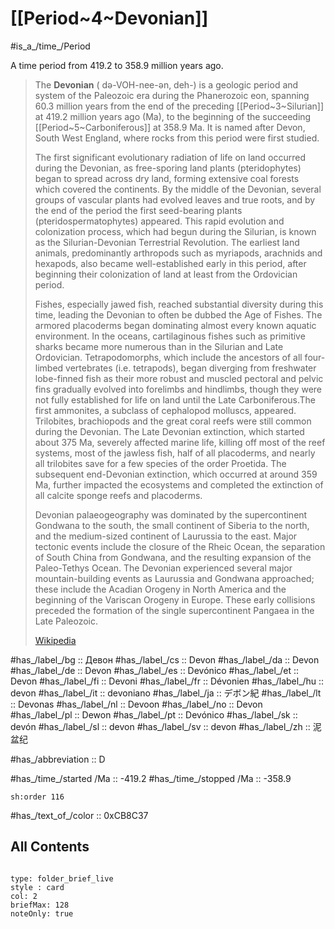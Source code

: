 
# [[Period~4~Devonian]] 

#is_a_/time_/Period 

A time period from 419.2 to 358.9 million years ago. 

> The **Devonian** ( də-VOH-nee-ən, deh-) is a geologic period and system of the Paleozoic era during the Phanerozoic eon, spanning 60.3 million years from the end of the preceding [[Period~3~Silurian]] at 419.2 million years ago (Ma), to the beginning of the succeeding [[Period~5~Carboniferous]] at 358.9 Ma. It is named after Devon, South West England, where rocks from this period were first studied.
>
> The first significant evolutionary radiation of life on land occurred during the Devonian, as free-sporing land plants (pteridophytes) began to spread across dry land, forming extensive coal forests which covered the continents. By the middle of the Devonian, several groups of vascular plants had evolved leaves and true roots, and by the end of the period the first seed-bearing plants (pteridospermatophytes) appeared. This rapid evolution and colonization process, which had begun during the Silurian, is known as the Silurian-Devonian Terrestrial Revolution. The earliest land animals, predominantly arthropods such as myriapods, arachnids and hexapods, also became well-established early in this period, after beginning their colonization of land at least from the Ordovician period.
>
> Fishes, especially jawed fish, reached substantial diversity during this time, leading the Devonian to often be dubbed the Age of Fishes. The armored placoderms began dominating almost every known aquatic environment. In the oceans, cartilaginous fishes such as primitive sharks became more numerous than in the Silurian and Late Ordovician. Tetrapodomorphs, which include the ancestors of all four-limbed vertebrates (i.e. tetrapods), began diverging from freshwater lobe-finned fish as their more robust and muscled pectoral and pelvic fins gradually evolved into forelimbs and hindlimbs, though they were not fully established for life on land until the Late Carboniferous.The first ammonites, a subclass of cephalopod molluscs, appeared. Trilobites, brachiopods and the great coral reefs were still common during the Devonian. The Late Devonian extinction, which started about 375 Ma, severely affected marine life, killing off most of the reef systems, most of the jawless fish, half of all placoderms, and nearly all trilobites save for a few species of the order Proetida. The subsequent end-Devonian extinction, which occurred at around 359 Ma, further impacted the ecosystems and completed the extinction of all calcite sponge reefs and placoderms.
>
> Devonian palaeogeography was dominated by the supercontinent Gondwana to the south, the small continent of Siberia to the north, and the medium-sized continent of Laurussia to the east. Major tectonic events include the closure of the Rheic Ocean, the separation of South China from Gondwana, and the resulting expansion of the Paleo-Tethys Ocean. The Devonian experienced several major mountain-building events as Laurussia and Gondwana approached; these include the Acadian Orogeny in North America and the beginning of the Variscan Orogeny in Europe. These early collisions preceded the formation of the single supercontinent Pangaea in the Late Paleozoic.
>
> [Wikipedia](https://en.wikipedia.org/wiki/Devonian)

#has_/label_/bg  :: Девон
#has_/label_/cs  :: Devon
#has_/label_/da  :: Devon
#has_/label_/de  :: Devon
#has_/label_/es  :: Devónico
#has_/label_/et  :: Devon
#has_/label_/fi  :: Devoni
#has_/label_/fr  :: Dévonien
#has_/label_/hu  :: devon
#has_/label_/it  :: devoniano
#has_/label_/ja  :: デボン紀
#has_/label_/lt  :: Devonas
#has_/label_/nl  :: Devoon
#has_/label_/no  :: Devon
#has_/label_/pl  :: Dewon
#has_/label_/pt  :: Devónico
#has_/label_/sk  :: devón
#has_/label_/sl  :: devon
#has_/label_/sv  :: devon
#has_/label_/zh  :: 泥盆纪

#has_/abbreviation :: D

#has_/time_/started /Ma :: -419.2 
#has_/time_/stopped /Ma :: -358.9 

    sh:order 116 

#has_/text_of_/color :: 0xCB8C37

## All Contents

```folderv
```

```ccard
type: folder_brief_live
style : card
col: 2
briefMax: 128
noteOnly: true
```


